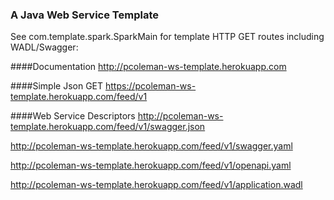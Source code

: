 ### A Java Web Service Template	
See com.template.spark.SparkMain for template HTTP GET routes including WADL/Swagger:

####Documentation
http://pcoleman-ws-template.herokuapp.com

####Simple Json GET
https://pcoleman-ws-template.herokuapp.com/feed/v1


####Web Service Descriptors
http://pcoleman-ws-template.herokuapp.com/feed/v1/swagger.json

http://pcoleman-ws-template.herokuapp.com/feed/v1/swagger.yaml

http://pcoleman-ws-template.herokuapp.com/feed/v1/openapi.yaml

http://pcoleman-ws-template.herokuapp.com/feed/v1/application.wadl